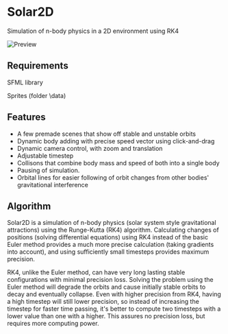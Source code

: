 # Solar2D
Simulation of n-body physics in a 2D environment using RK4  
  
  ![Preview](https://thumbs.gfycat.com/ElaborateAthleticBilby-small.gif)

  
## Requirements
SFML library

Sprites (folder \data)

## Features
 - A few premade scenes that show off stable and unstable orbits
 - Dynamic body adding with precise speed vector using click-and-drag
 - Dynamic camera control, with zoom and translation
 - Adjustable timestep
 - Collisons that combine body mass and speed of both into a single body
 - Pausing of simulation.
 - Orbital lines for easier following of orbit changes from other bodies' gravitational interference

## Algorithm
Solar2D is a simulation of n-body physics (solar system style gravitational attractions) using the Runge-Kutta (RK4) algorithm. Calculating changes of positions (solving differential equations) using RK4 instead of the basic Euler method provides a much more precise calculation (taking gradients into account), and using sufficiently small timesteps provides maximum precision.  
  
RK4, unlike the Euler method, can have very long lasting stable configurations with minimal precision loss. Solving the problem using the Euler method will degrade the orbits and cause initially stable orbits to decay and eventually collapse. Even with higher precision from RK4, having a high timestep will still lower precision, so instead of increasing the timestep for faster time passing, it's better to compute two timesteps with a lower value than one with a higher. This assures no precision loss, but requires more computing power.
